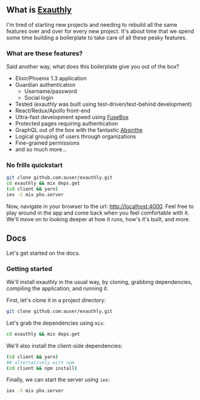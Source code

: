 ## What is [Exauthly](http://github.com/auser/exauthly)

I'm tired of starting new projects and needing to rebuild all the same features over and over for every new project. It's about time that we spend some time building a boilerplate to take care of all these pesky features.

### What are these features?

Said another way, what does this boilerplate give you out of the box?

* Elixir/Phoenix 1.3 application
* Guardian authentication
  * Username/password
  * Social login
* Tested (exauthly was built using test-driven/test-behind development)
* React/Redux/Apollo front-end
* Ultra-fast development speed using [FuseBox](http://fuse-box.org/)
* Protected pages requiring authentication
* GraphQL out of the box with the fantastic [Absinthe](http://absinthe-graphql.org/)
* Logical grouping of users through organizations
* Fine-grained permissions
* and so much more...

### No frills quickstart

```bash
git clone github.com:auser/exauthly.git
cd exauthly && mix deps.get
(cd client && yarn)
iex -S mix phx.server
```

Now, navigate in your browser to the url: [http://localhost:4000](http://localhost:4000). Feel free to play around in the app and come back when you feel comfortable with it. We'll move on to looking deeper at how it runs, how's it's built, and more.

## Docs

Let's get started on the docs.

### Getting started

We'll install exauthly in the usual way, by cloning, grabbing dependencies, compiling the application, and running it.

First, let's clone it in a project directory:

```bash
git clone github.com:auser/exauthly.git
```

Let's grab the dependencies using `mix`:

```bash
cd exauthly && mix deps.get
```

We'll also install the client-side dependencies:

```bash
(cd client && yarn)
## alternatively with npm
(cd client && npm install)
```

Finally, we can start the server using `iex`:

```bash
iex -S mix phx.server
```

